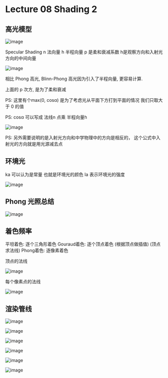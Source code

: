# Lecture 08 Shading 2

## 高光模型

![image](https://raw.githubusercontent.com/lumixraku/NotesForGraphics/master/images/shading4.jpg)

Specular Shading  n 法向量 h 半程向量  p 是柔和衰减系数  h是观察方向和入射光方向的中间向量

![image](https://raw.githubusercontent.com/lumixraku/NotesForGraphics/master/images/shading5.jpg)

相比 Phong 高光, Blinn-Phong 高光因为引入了半程向量, 更容易计算.

上面的 p 次方, 是为了柔和衰减

PS: 这里有个max(0, cosα) 是为了考虑光从平面下方打到平面的情况  我们只取大于 0 的值

PS: cosα 可以写成 法线n 点乘 半程向量h

![image](https://raw.githubusercontent.com/lumixraku/NotesForGraphics/master/images/shading6.jpg)

PS: 另外需要说明的是入射光方向和中学物理中的方向是相反的， 这个公式中入射光的方向就是用光源减去点

## 环境光

ka 可以认为是常量 也就是环境光的颜色 Ia 表示环境光的强度  

![image](https://raw.githubusercontent.com/lumixraku/NotesForGraphics/master/images/shading7.jpg)


## Phong 光照总结

![image](https://raw.githubusercontent.com/lumixraku/NotesForGraphics/master/images/shading8.jpg)


## 着色频率
平坦着色: 逐个三角形着色
Gouraud着色: 逐个顶点着色 (根据顶点做插值) (顶点求法线)
Phong着色: 逐像素着色

顶点的法线

![image](https://raw.githubusercontent.com/lumixraku/NotesForGraphics/master/images/shading9.jpg)

每个像素点的法线

![image](https://raw.githubusercontent.com/lumixraku/NotesForGraphics/master/images/shading10.jpg)

## 渲染管线

![image](https://raw.githubusercontent.com/lumixraku/NotesForGraphics/master/images/pipeline.jpg)

![image](https://raw.githubusercontent.com/lumixraku/NotesForGraphics/master/images/pipeline1.jpg)

![image](https://raw.githubusercontent.com/lumixraku/NotesForGraphics/master/images/pipeline2.jpg)

![image](https://raw.githubusercontent.com/lumixraku/NotesForGraphics/master/images/pipeline3.jpg)

![image](https://raw.githubusercontent.com/lumixraku/NotesForGraphics/master/images/pipeline4.jpg)

![image](https://raw.githubusercontent.com/lumixraku/NotesForGraphics/master/images/pipeline5.jpg)
